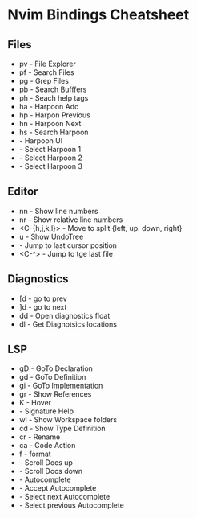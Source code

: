 # Nvim Bindings Cheatsheet

## Files
- <leader>pv - File Explorer
- <leader>pf - Search Files
- <leader>pg - Grep Files
- <leader>pb - Search Bufffers
- <leader>ph - Seach help tags
- <leader>ha - Harpoon Add
- <leader>hp - Harpon Previous
- <leader>hn - Harpoon Next
- <leader>hs - Search Harpoon
- <C-e> - Harpoon UI
- <C-r> - Select Harpoon 1
- <C-t> - Select Harpoon 2
- <C-y> - Select Harpoon 3

## Editor
- <leader>nn - Show line numbers
- <leader>nr - Show relative line numbers
- <C-{h,j,k,l}> - Move to split {left, up. down, right}
- <leader>u - Show UndoTree
- <C-O> - Jump to last cursor position
- <C-^> - Jump to tge last file

## Diagnostics
- [d - go to prev
- ]d - go to next
- <leader>dd - Open diagnostics float
- <leader>dl - Get Diagnotsics locations

## LSP
- gD - GoTo Declaration
- gd - GoTo Definition
- gi - GoTo Implementation
- gr - Show References
- K - Hover
- <C-s> - Signature Help
- <leader>wl - Show Workspace folders
- <leader>cd - Show Type Definition
- <leader>cr - Rename
- <leader>ca - Code Action
- <leader>f - format
- <C-u> - Scroll Docs up
- <C-d> - Scroll Docs down
- <C-Space> - Autocomplete
- <Enter> - Accept Autocomplete
- <Tab> - Select next Autocomplete
- <S-Tab> - Select previous Autocomplete

